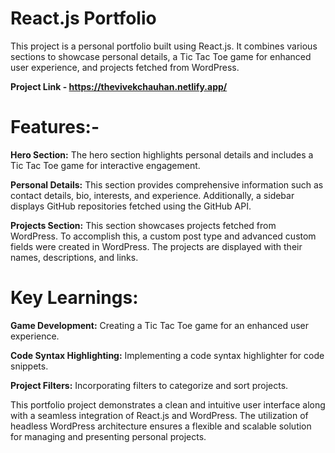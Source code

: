 # React.js Portfolio 

This project is a personal portfolio built using React.js. It combines various sections to showcase personal details, a Tic Tac Toe game for enhanced user experience, and projects fetched from WordPress.

**Project Link  - https://thevivekchauhan.netlify.app/**

# Features:-

**Hero Section:** The hero section highlights personal details and includes a Tic Tac Toe game for interactive engagement.

**Personal Details:** This section provides comprehensive information such as contact details, bio, interests, and experience. Additionally, a sidebar displays GitHub repositories fetched using the GitHub API.

**Projects Section:** This section showcases projects fetched from WordPress. To accomplish this, a custom post type and advanced custom fields were created in WordPress. The projects are displayed with their names, descriptions, and links.


# Key Learnings:

**Game Development:** Creating a Tic Tac Toe game for an enhanced user experience.

**Code Syntax Highlighting:** Implementing a code syntax highlighter for code snippets.

**Project Filters:** Incorporating filters to categorize and sort projects.

This portfolio project demonstrates a clean and intuitive user interface along with a seamless integration of React.js and WordPress. The utilization of headless WordPress architecture ensures a flexible and scalable solution for managing and presenting personal projects.
